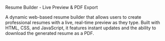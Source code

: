 Resume Builder - Live Preview & PDF Export

A dynamic web-based resume builder that allows users to create professional resumes with a live, real-time preview as they type. Built with HTML, CSS, and JavaScript, it features instant updates and the ability to download the generated resume as a PDF.

